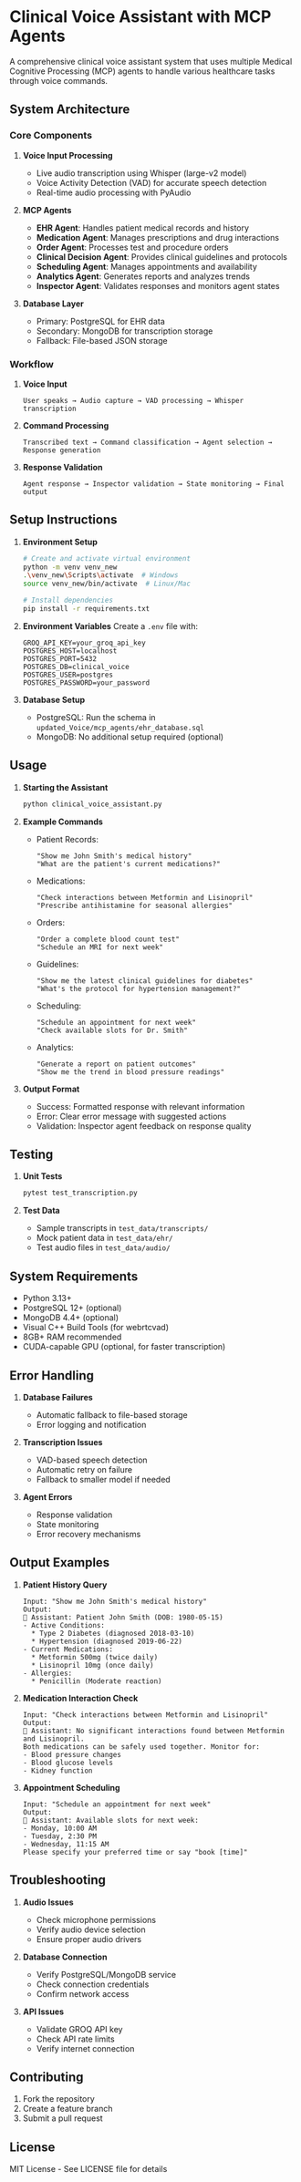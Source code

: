 # Clinical Voice Assistant with MCP Agents

A comprehensive clinical voice assistant system that uses multiple Medical Cognitive Processing (MCP) agents to handle various healthcare tasks through voice commands.

## System Architecture

### Core Components

1. **Voice Input Processing**
   - Live audio transcription using Whisper (large-v2 model)
   - Voice Activity Detection (VAD) for accurate speech detection
   - Real-time audio processing with PyAudio

2. **MCP Agents**
   - **EHR Agent**: Handles patient medical records and history
   - **Medication Agent**: Manages prescriptions and drug interactions
   - **Order Agent**: Processes test and procedure orders
   - **Clinical Decision Agent**: Provides clinical guidelines and protocols
   - **Scheduling Agent**: Manages appointments and availability
   - **Analytics Agent**: Generates reports and analyzes trends
   - **Inspector Agent**: Validates responses and monitors agent states

3. **Database Layer**
   - Primary: PostgreSQL for EHR data
   - Secondary: MongoDB for transcription storage
   - Fallback: File-based JSON storage

### Workflow

1. **Voice Input**
   ```
   User speaks → Audio capture → VAD processing → Whisper transcription
   ```

2. **Command Processing**
   ```
   Transcribed text → Command classification → Agent selection → Response generation
   ```

3. **Response Validation**
   ```
   Agent response → Inspector validation → State monitoring → Final output
   ```

## Setup Instructions

1. **Environment Setup**
   ```bash
   # Create and activate virtual environment
   python -m venv venv_new
   .\venv_new\Scripts\activate  # Windows
   source venv_new/bin/activate  # Linux/Mac
   
   # Install dependencies
   pip install -r requirements.txt
   ```

2. **Environment Variables**
   Create a `.env` file with:
   ```
   GROQ_API_KEY=your_groq_api_key
   POSTGRES_HOST=localhost
   POSTGRES_PORT=5432
   POSTGRES_DB=clinical_voice
   POSTGRES_USER=postgres
   POSTGRES_PASSWORD=your_password
   ```

3. **Database Setup**
   - PostgreSQL: Run the schema in `updated_Voice/mcp_agents/ehr_database.sql`
   - MongoDB: No additional setup required (optional)

## Usage

1. **Starting the Assistant**
   ```bash
   python clinical_voice_assistant.py
   ```

2. **Example Commands**
   - Patient Records:
     ```
     "Show me John Smith's medical history"
     "What are the patient's current medications?"
     ```
   - Medications:
     ```
     "Check interactions between Metformin and Lisinopril"
     "Prescribe antihistamine for seasonal allergies"
     ```
   - Orders:
     ```
     "Order a complete blood count test"
     "Schedule an MRI for next week"
     ```
   - Guidelines:
     ```
     "Show me the latest clinical guidelines for diabetes"
     "What's the protocol for hypertension management?"
     ```
   - Scheduling:
     ```
     "Schedule an appointment for next week"
     "Check available slots for Dr. Smith"
     ```
   - Analytics:
     ```
     "Generate a report on patient outcomes"
     "Show me the trend in blood pressure readings"
     ```

3. **Output Format**
   - Success: Formatted response with relevant information
   - Error: Clear error message with suggested actions
   - Validation: Inspector agent feedback on response quality

## Testing

1. **Unit Tests**
   ```bash
   pytest test_transcription.py
   ```

2. **Test Data**
   - Sample transcripts in `test_data/transcripts/`
   - Mock patient data in `test_data/ehr/`
   - Test audio files in `test_data/audio/`

## System Requirements

- Python 3.13+
- PostgreSQL 12+ (optional)
- MongoDB 4.4+ (optional)
- Visual C++ Build Tools (for webrtcvad)
- 8GB+ RAM recommended
- CUDA-capable GPU (optional, for faster transcription)

## Error Handling

1. **Database Failures**
   - Automatic fallback to file-based storage
   - Error logging and notification

2. **Transcription Issues**
   - VAD-based speech detection
   - Automatic retry on failure
   - Fallback to smaller model if needed

3. **Agent Errors**
   - Response validation
   - State monitoring
   - Error recovery mechanisms

## Output Examples

1. **Patient History Query**
   ```
   Input: "Show me John Smith's medical history"
   Output: 
   💬 Assistant: Patient John Smith (DOB: 1980-05-15)
   - Active Conditions:
     * Type 2 Diabetes (diagnosed 2018-03-10)
     * Hypertension (diagnosed 2019-06-22)
   - Current Medications:
     * Metformin 500mg (twice daily)
     * Lisinopril 10mg (once daily)
   - Allergies:
     * Penicillin (Moderate reaction)
   ```

2. **Medication Interaction Check**
   ```
   Input: "Check interactions between Metformin and Lisinopril"
   Output:
   💬 Assistant: No significant interactions found between Metformin and Lisinopril.
   Both medications can be safely used together. Monitor for:
   - Blood pressure changes
   - Blood glucose levels
   - Kidney function
   ```

3. **Appointment Scheduling**
   ```
   Input: "Schedule an appointment for next week"
   Output:
   💬 Assistant: Available slots for next week:
   - Monday, 10:00 AM
   - Tuesday, 2:30 PM
   - Wednesday, 11:15 AM
   Please specify your preferred time or say "book [time]"
   ```

## Troubleshooting

1. **Audio Issues**
   - Check microphone permissions
   - Verify audio device selection
   - Ensure proper audio drivers

2. **Database Connection**
   - Verify PostgreSQL/MongoDB service
   - Check connection credentials
   - Confirm network access

3. **API Issues**
   - Validate GROQ API key
   - Check API rate limits
   - Verify internet connection

## Contributing

1. Fork the repository
2. Create a feature branch
3. Submit a pull request

## License

MIT License - See LICENSE file for details 